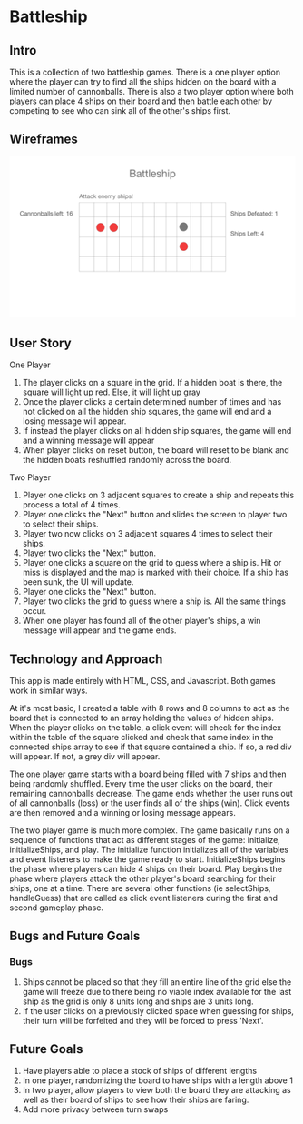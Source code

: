 # Battleship

## Intro
This is a collection of two battleship games. There is a one player option where the player can try to find all the ships hidden on the board with a limited number of cannonballs. There is also a two player option where both players can place 4 ships on their board and then battle each other by competing to see who can sink all of the other's ships first.

## Wireframes
![](assets/battleship-wireframe.png)

## User Story
One Player
1. The player clicks on a square in the grid. If a hidden boat is there, the square will light up red. Else, it will light up gray
2. Once the player clicks a certain determined number of times and has not clicked on all the hidden ship squares, the game will end and a losing message will appear.
3. If instead the player clicks on all hidden ship squares, the game will end and a winning message will appear
4. When player clicks on reset button, the board will reset to be blank and the hidden boats reshuffled randomly across the board.

Two Player
1. Player one clicks on 3 adjacent squares to create a ship and repeats this process a total of 4 times.
2. Player one clicks the "Next" button and slides the screen to player two to select their ships.
3. Player two now clicks on 3 adjacent squares 4 times to select their ships.
4. Player two clicks the "Next" button.
5. Player one clicks a square on the grid to guess where a ship is. Hit or miss is displayed and the map is marked with their choice. If a ship has been sunk, the UI will update.
6. Player one clicks the "Next" button.
7. Player two clicks the grid to guess where a ship is. All the same things occur.
8. When one player has found all of the other player's ships, a win message will appear and the game ends.

## Technology and Approach
This app is made entirely with HTML, CSS, and Javascript. Both games work in similar ways. 

At it's most basic, I created a table with 8 rows and 8 columns to act as the board that is connected to an array holding the values of hidden ships. When the player clicks on the table, a click event will check for the index within the table of the square clicked and check that same index in the connected ships array to see if that square contained a ship. If so, a red div will appear. If not, a grey div will appear.

The one player game starts with a board being filled with 7 ships and then being randomly shuffled. Every time the user clicks on the board, their remaining cannonballs decrease. The game ends whether the user runs out of all cannonballs (loss) or the user finds all of the ships (win). Click events are then removed and a winning or losing message appears.

The two player game is much more complex. The game basically runs on a sequence of functions that act as different stages of the game: initialize, initializeShips, and play. The initialize function initializes all of the variables and event listeners to make the game ready to start. InitializeShips begins the phase where players can hide 4 ships on their board. Play begins the phase where players attack the other player's board searching for their ships, one at a time. There are several other functions (ie selectShips, handleGuess) that are called as click event listeners during the first and second gameplay phase.

## Bugs and Future Goals

### Bugs
1. Ships cannot be placed so that they fill an entire line of the grid else the game will freeze due to there being no viable index available for the last ship as the grid is only 8 units long and ships are 3 units long.
2. If the user clicks on a previously clicked space when guessing for ships, their turn will be forfeited and they will be forced to press 'Next'.

## Future Goals
1. Have players able to place a stock of ships of different lengths
2. In one player, randomizing the board to have ships with a length above 1
3. In two player, allow players to view both the board they are attacking as well as their board of ships to see how their ships are faring.
4. Add more privacy between turn swaps
